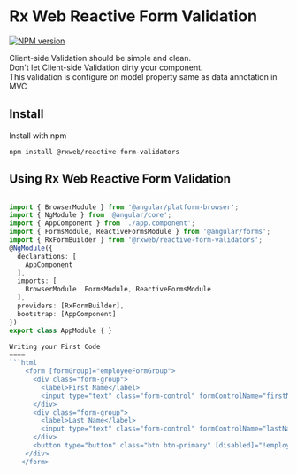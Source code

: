 # Rx Web Reactive Form Validation

[![NPM version](https://badge.fury.io/js/%40rxweb%2Freactive-form-validators.svg)](https://badge.fury.io/js/%40rxweb%2Freactive-form-validators)

Client-side Validation should be simple and clean.
<br/>Don't let Client-side Validation dirty your component.
<br/>This validation is configure on model property same as data annotation in MVC

Install
-----
Install with npm

```
npm install @rxweb/reactive-form-validators
```
Using Rx Web Reactive Form Validation
-----
```app.module.ts

import { BrowserModule } from '@angular/platform-browser';
import { NgModule } from '@angular/core';
import { AppComponent } from './app.component';
import { FormsModule, ReactiveFormsModule } from '@angular/forms';
import { RxFormBuilder } from '@rxweb/reactive-form-validators';
@NgModule({
  declarations: [
    AppComponent
  ],
  imports: [
    BrowserModule  FormsModule, ReactiveFormsModule
  ],
  providers: [RxFormBuilder],
  bootstrap: [AppComponent]
})
export class AppModule { }

Writing your First Code
====
```html
    <form [formGroup]="employeeFormGroup">
      <div class="form-group">
        <label>First Name</label>
        <input type="text" class="form-control" formControlName="firstName" />     {{employeeFormGroup.controls.firstName.errors | json}}
      </div>
      <div class="form-group">
        <label>Last Name</label>
        <input type="text" class="form-control" formControlName="lastName" />     {{employeeFormGroup.controls.lastName.errors | json}}
      </div>
      <button type="button" class="btn btn-primary" [disabled]="!employeeFormGroup.valid">Submit</button>
    </div>
   </form>
